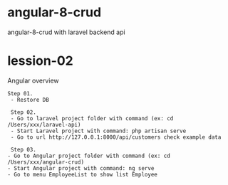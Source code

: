 # angular-8-crud


angular-8-crud with laravel backend api

# lession-02
Angular overview



``` 
Step 01.
 - Restore DB
 
 Step 02.
 - Go to laravel project folder with command (ex: cd /Users/xxx/laravel-api)
 - Start Laravel project with command: php artisan serve
 - Go to url http://127.0.0.1:8000/api/customers check example data

 Step 03.
- Go to Angular project folder with command (ex: cd /Users/xxx/angular-crud)
- Start Angular project with command: ng serve
- Go to menu EmployeeList to show list Employee
```